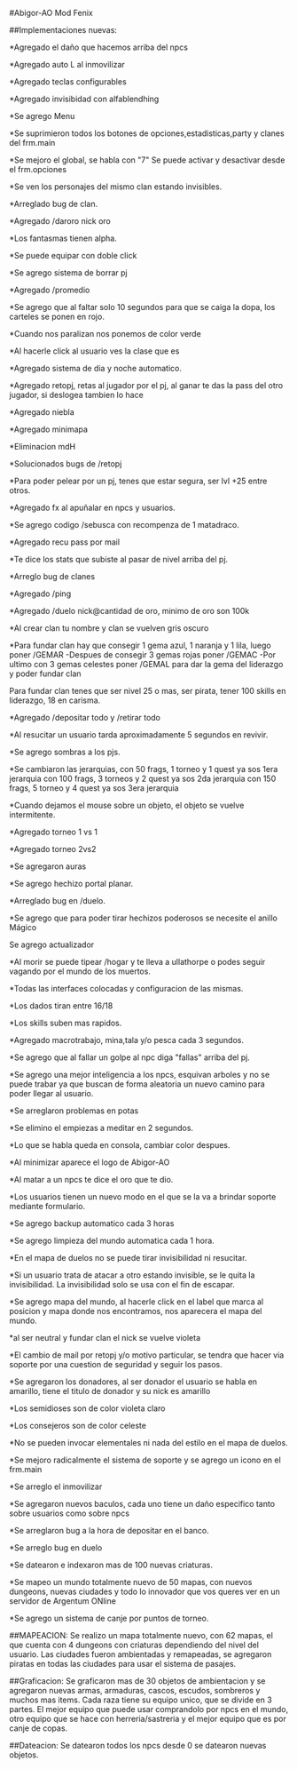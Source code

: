 #Abigor-AO Mod Fenix

##Implementaciones nuevas:

*Agregado el daño que hacemos arriba del npcs

*Agregado auto L al inmovilizar

*Agregado teclas configurables

*Agregado invisibidad con alfablendhing

*Se agrego Menu

*Se suprimieron todos los botones de opciones,estadisticas,party y clanes del frm.main

*Se mejoro el global, se habla con "7"
Se puede activar y desactivar desde el frm.opciones

*Se ven los personajes del mismo clan estando invisibles.

*Arreglado bug de clan.

*Agregado /daroro nick oro

*Los fantasmas tienen alpha.

*Se puede equipar con doble click

*Se agrego sistema de borrar pj

*Agregado /promedio

*Se agrego que al faltar solo 10 segundos para que se caiga la dopa, los carteles se ponen en rojo.

*Cuando nos paralizan nos ponemos de color verde

*Al hacerle click al usuario ves la clase que es

*Agregado sistema de dia y noche automatico.

*Agregado retopj, retas al jugador por el pj, al ganar te das la pass del otro jugador, si deslogea tambien lo hace

*Agregado niebla

*Agregado minimapa

*Eliminacion mdH

*Solucionados bugs de /retopj

*Para poder pelear por un pj, tenes que estar segura, ser lvl +25 entre otros.

*Agregado fx al apuñalar en npcs y usuarios.

*Se agrego codigo /sebusca con recompenza de 1 matadraco.

*Agregado recu pass por mail

*Te dice los stats que subiste al pasar de nivel arriba del pj.

*Arreglo bug de clanes

*Agregado /ping

*Agregado /duelo nick@cantidad de oro, minimo de oro son 100k

*Al crear clan tu nombre y clan se vuelven gris oscuro

*Para fundar clan hay que consegir 1 gema azul, 1 naranja y 1 lila, luego poner /GEMAR
-Despues de consegir 3 gemas rojas poner /GEMAC
-Por ultimo con 3 gemas celestes poner /GEMAL para dar la gema del liderazgo y poder fundar clan

Para fundar clan tenes que ser nivel 25 o mas, ser pirata, tener 100 skills en liderazgo, 18
en carisma.

*Agregado /depositar todo y /retirar todo

*Al resucitar un usuario tarda aproximadamente 5 segundos en revivir.

*Se agrego sombras a los pjs.

*Se cambiaron las jerarquias, con 50 frags, 1 torneo y 1 quest ya sos 1era jerarquia
con 100 frags, 3 torneos y 2 quest ya sos 2da jerarquia
con 150 frags, 5 torneo y 4 quest ya sos 3era jerarquia

*Cuando dejamos el mouse sobre un objeto, el objeto se vuelve intermitente.

*Agregado torneo 1 vs 1

*Agregado torneo 2vs2

*Se agregaron auras

*Se agrego hechizo portal planar.

*Arreglado bug en /duelo.

*Se agrego que para poder tirar hechizos poderosos se necesite el anillo Mágico

Se agrego actualizador

*Al morir se puede tipear /hogar y te lleva a ullathorpe o podes seguir vagando por el mundo de los muertos.

*Todas las interfaces colocadas y configuracion de las mismas.

*Los dados tiran entre 16/18

*Los skills suben mas rapidos.

*Agregado macrotrabajo, mina,tala y/o pesca cada 3 segundos.

*Se agrego que al fallar un golpe al npc diga "fallas" arriba del pj.

*Se agrego una mejor inteligencia a los npcs, esquivan arboles y no se puede trabar ya que buscan de forma aleatoria un nuevo camino para poder llegar al usuario.

*Se arreglaron problemas en potas

*Se elimino el empiezas a meditar en 2 segundos.

*Lo que se habla queda en consola, cambiar color despues.

*Al minimizar aparece el logo de Abigor-AO

*Al matar a un npcs te dice el oro que te dio.

*Los usuarios tienen un nuevo modo en el que se la va a brindar soporte mediante formulario.

*Se agrego backup automatico cada 3 horas

*Se agrego limpieza del mundo automatica cada 1 hora.

*En el mapa de duelos no se puede tirar invisibilidad ni resucitar.

*Si un usuario trata de atacar a otro estando invisible, se le quita la invisibilidad. La invisibilidad solo se usa con el fin de escapar.

*Se agrego mapa del mundo, al hacerle click en el label que marca al posicion y mapa donde nos encontramos, nos aparecera el mapa del mundo.

*al ser neutral y fundar clan el nick se vuelve violeta

*El cambio de mail por retopj y/o motivo particular, se tendra que hacer via soporte por una cuestion de seguridad y seguir los pasos.

*Se agregaron los donadores, al ser donador el usuario se habla en amarillo, tiene el titulo de donador y su nick es amarillo

*Los semidioses son de color violeta claro

*Los consejeros son de color celeste

*No se pueden invocar elementales ni nada del estilo en el mapa de duelos.

*Se mejoro radicalmente el sistema de soporte y se agrego un icono en el frm.main

*Se arreglo el inmovilizar

*Se agregaron nuevos baculos, cada uno tiene un daño especifico tanto sobre usuarios como sobre npcs

*Se arreglaron bug a la hora de depositar en el banco.

*Se arreglo bug en duelo

*Se datearon e indexaron mas de 100 nuevas criaturas.

*Se mapeo un mundo totalmente nuevo de 50 mapas, con nuevos dungeons, nuevas ciudades y todo lo innovador que vos queres ver en un servidor de Argentum ONline

*Se agrego un sistema de canje por puntos de torneo.

##MAPEACION:
Se realizo un mapa totalmente nuevo, con 62 mapas, el que cuenta con 4 dungeons con criaturas dependiendo del nivel del usuario. Las ciudades fueron ambientadas y remapeadas, se agregaron piratas en todas las ciudades para usar el sistema de pasajes.

##Graficacion:
Se graficaron mas de 30 objetos de ambientacion y se agregaron nuevas armas, armaduras, cascos, escudos, sombreros y muchos mas items. Cada raza tiene su equipo unico, que se divide en 3 partes. El mejor equipo que puede usar comprandolo por npcs en el mundo, otro equipo que se hace con herreria/sastreria y el mejor equipo que es por canje de copas.

##Dateacion:
Se datearon todos los npcs desde 0
se datearon nuevas objetos.
